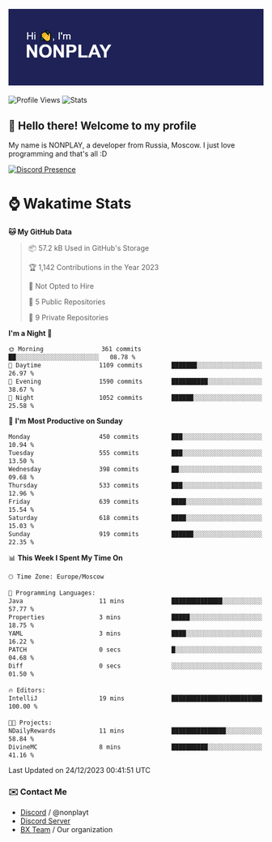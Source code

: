 ![Discord Presence](./header.png)
<br></br>
![Profile Views](https://komarev.com/ghpvc/?username=NONPLAYT&color=blue&style=for-the-badge)
![Stats](https://img.shields.io/badge/0%25-OPTIMIZED-orange?style=for-the-badge)


## :wave: Hello there! Welcome to my profile

My name is NONPLAY, a developer from Russia, Moscow. I just love programming and that's all :D

[![Discord Presence](https://lanyard.cnrad.dev/api/597087584090587177?showDisplayName=true)](https://discord.com/users/597087584090587177) 

# ⌚ Wakatime Stats

<!--START_SECTION:waka-->
**🐱 My GitHub Data** 

> 📦 57.2 kB Used in GitHub's Storage 
 > 
> 🏆 1,142 Contributions in the Year 2023
 > 
> 🚫 Not Opted to Hire
 > 
> 📜 5 Public Repositories 
 > 
> 🔑 9 Private Repositories 
 > 
**I'm a Night 🦉** 

```text
🌞 Morning                361 commits         ██░░░░░░░░░░░░░░░░░░░░░░░   08.78 % 
🌆 Daytime                1109 commits        ███████░░░░░░░░░░░░░░░░░░   26.97 % 
🌃 Evening                1590 commits        ██████████░░░░░░░░░░░░░░░   38.67 % 
🌙 Night                  1052 commits        ██████░░░░░░░░░░░░░░░░░░░   25.58 % 
```
📅 **I'm Most Productive on Sunday** 

```text
Monday                   450 commits         ███░░░░░░░░░░░░░░░░░░░░░░   10.94 % 
Tuesday                  555 commits         ███░░░░░░░░░░░░░░░░░░░░░░   13.50 % 
Wednesday                398 commits         ██░░░░░░░░░░░░░░░░░░░░░░░   09.68 % 
Thursday                 533 commits         ███░░░░░░░░░░░░░░░░░░░░░░   12.96 % 
Friday                   639 commits         ████░░░░░░░░░░░░░░░░░░░░░   15.54 % 
Saturday                 618 commits         ████░░░░░░░░░░░░░░░░░░░░░   15.03 % 
Sunday                   919 commits         ██████░░░░░░░░░░░░░░░░░░░   22.35 % 
```


📊 **This Week I Spent My Time On** 

```text
🕑︎ Time Zone: Europe/Moscow

💬 Programming Languages: 
Java                     11 mins             ██████████████░░░░░░░░░░░   57.77 % 
Properties               3 mins              █████░░░░░░░░░░░░░░░░░░░░   18.75 % 
YAML                     3 mins              ████░░░░░░░░░░░░░░░░░░░░░   16.22 % 
PATCH                    0 secs              █░░░░░░░░░░░░░░░░░░░░░░░░   04.68 % 
Diff                     0 secs              ░░░░░░░░░░░░░░░░░░░░░░░░░   01.50 % 

🔥 Editors: 
IntelliJ                 19 mins             █████████████████████████   100.00 % 

🐱‍💻 Projects: 
NDailyRewards            11 mins             ███████████████░░░░░░░░░░   58.84 % 
DivineMC                 8 mins              ██████████░░░░░░░░░░░░░░░   41.16 % 
```


 Last Updated on 24/12/2023 00:41:51 UTC
<!--END_SECTION:waka-->

### ✉️ Contact Me

- [Discord](https://discord.com/users/597087584090587177) / @nonplayt
- [Discord Server](https://discord.gg/p7cxhw7E2M)
- [BX Team](https://github.com/BX-Team) / Our organization
